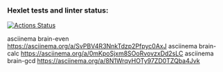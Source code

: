 ### Hexlet tests and linter status:
[![Actions Status](https://github.com/KepiWole/python-project-lvl1/workflows/hexlet-check/badge.svg)](https://github.com/KepiWole/python-project-lvl1/actions)

asciinema brain-even
 https://asciinema.org/a/SvPBV4R3NnkTdzp2Pfpyc0AxJ
asciinema brain-calc
 https://asciinema.org/a/0mKpoSjxm8SOoRvovzxDd2sLC
asciinema brain-gcd
https://asciinema.org/a/8N1WrqyHOTy97ZD0TZQba4Jvk
